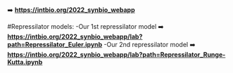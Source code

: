

➡️ **https://intbio.org/2022_synbio_webapp**

#Repressilator models:
-Our 1st repressilator model
➡️ **https://intbio.org/2022_synbio_webapp/lab?path=Repressilator_Euler.ipynb**
-Our 2nd repressilator model
➡️ **https://intbio.org/2022_synbio_webapp/lab?path=Repressilator_Runge-Kutta.ipynb**

